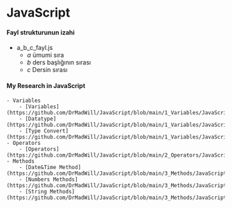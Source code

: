 # JavaScript

#### Fayl strukturunun izahi
- a_b_c_fayl.js
    - _a_ ümumi sıra
    - _b_ ders başlığının sırası
    - _c_ Dersin sırası

####  My Research in JavaScript 

    - Variables
        - [Variables](https://github.com/DrMadWill/JavaScript/blob/main/1_Variables/JavaScript/1_1_1_variable_script.js)
        - [Datatype](https://github.com/DrMadWill/JavaScript/blob/main/1_Variables/JavaScript/2_1_2_datatype.js)
        - [Type Convert](https://github.com/DrMadWill/JavaScript/blob/main/1_Variables/JavaScript/3_1_3_type_convert.js)
    - Operators
        - [Operators](https://github.com/DrMadWill/JavaScript/blob/main/2_Operators/JavaScripts/4_2_1_operators.js)
    - Methods
        - [Date&Time Method](https://github.com/DrMadWill/JavaScript/blob/main/3_Methods/JavaScripts/5_3_1_DateTimeMethods.js)
        - [Numbers Methods](https://github.com/DrMadWill/JavaScript/blob/main/3_Methods/JavaScripts/6_3_2_Number.js)
        - [String Methods](https://github.com/DrMadWill/JavaScript/blob/main/3_Methods/JavaScripts/7_3_3_String.js)
        


    

